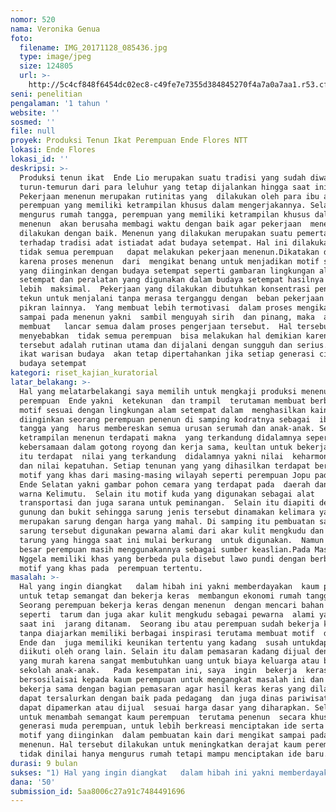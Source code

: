 ```yaml
---
nomor: 520
nama: Veronika Genua
foto:
  filename: IMG_20171128_085436.jpg
  type: image/jpeg
  size: 124805
  url: >-
    http://5c4cf848f6454dc02ec8-c49fe7e7355d384845270f4a7a0a7aa1.r53.cf2.rackcdn.com/1b080533-9980-4e11-8f87-d36c29faec51/IMG_20171128_085436.jpg
seni: penelitian
pengalaman: '1 tahun '
website: ''
sosmed: ''
file: null
proyek: Produksi Tenun Ikat Perempuan Ende Flores NTT
lokasi: Ende Flores
lokasi_id: ''
deskripsi: >-
  Produksi tenun ikat  Ende Lio merupakan suatu tradisi yang sudah diwariskan
  turun-temurun dari para leluhur yang tetap dijalankan hingga saat ini  
  Pekerjaan menenun merupakan rutinitas yang  dilakukan oleh para ibu atau
  perempuan yang memiliki ketrampilan khusus dalam mengerjakannya. Selain
  mengurus rumah tangga, perempuan yang memiliki ketrampilan khusus dalam
  menenun  akan berusaha membagi waktu dengan baik agar pekerjaan  menenun dapat
  dilakukan dengan baik. Menenun yang dilakukan merupakan suatu pemertahanan
  terhadap tradisi adat istiadat adat budaya setempat. Hal ini dilakukan karena
  tidak semua perempuan   dapat melakukan pekerjaan menenun.Dikatakan demikian
  karena proses menenun  dari  mengikat benang untuk menjadikan motif sesuai 
  yang diinginkan dengan budaya setempat seperti gambaran lingkungan alam 
  setempat dan peralatan yang digunakan dalam budaya setempat hasilnya akan
  lebih  maksimal.  Pekerjaan yang dilakukan dibutuhkan konsentrasi penuh dan
  tekun untuk menjalani tanpa merasa terganggu dengan  beban pekerjaan atau
  pikran lainnya.  Yang membuat lebih termotivasi  dalam proses mengikat motif
  sampai pada menenun yakni  sambil menguyah sirih  dan pinang, maka  akan
  membuat   lancar semua dalam proses pengerjaan tersebut.  Hal tersebut
  menyebabkan  tidak semua perempuan  bisa melakukan hal demikian karena hal
  tersebut adalah rutinan utama dan dijalani dengan sungguh dan serius. Tenun
  ikat warisan budaya  akan tetap dipertahankan jika setiap generasi cinta
  budaya setempat
kategori: riset_kajian_kuratorial
latar_belakang: >-
  Hal yang melatarbelakangi saya memilih untuk mengkaji produksi menenun 
  perempuan  Ende yakni  ketekunan  dan trampil  terutaman membuat berbagai
  motif sesuai dengan lingkungan alam setempat dalam  menghasilkan kain yang
  diinginkan seorang perempuan penenun di samping kodratnya sebagai  ibu  rumah
  tangga yang  harus membereskan semua urusan serumah dan anak-anak. Setiap
  ketrampilan menenun terdapati makna  yang terkandung didalamnya seperti
  kebersamaan dalam gotong royong dan kerja sama, keultan untuk bekerja. Selain
  itu terdapat  nilai yang terkandung  didalamnya yakni nilai  keharmonisan,  
  dan nilai kepatuhan. Setiap tenunan yang yang dihasilkan terdapat berbagai
  motif yang khas dari masing-masing wilayah seperti perempuan Jopu pada wilayah
  Ende Selatan yakni gambar pohon cemara yang terdapat pada  daerah danau tiga
  warna Kelimutu.  Selain itu motif kuda yang digunakan sebagai alat
  transportasi dan juga sarana untuk peminangan.  Selain itu diapiti dengan
  gunung dan bukit sehingga sarung jenis tersebut dinamakan kelimara yang
  merupakan sarung dengan harga yang mahal. Di samping itu pembuatan sarung
  sarung tersebut digunakan pewarna alami dari akar kulit mengkudu dan juga
  tarung yang hingga saat ini mulai berkurang  untuk digunakan.  Namun sebagian
  besar perempuan masih menggunakannya sebagai sumber keaslian.Pada Masayarakat
  Nggela memiliki khas yang berbeda pula disebut lawo pundi dengan berbagai
  motif yang khas pada  perempuan tertentu.
masalah: >-
  Hal yang ingin diangkat   dalam hibah ini yakni memberdayakan  kaum perempuan
  untuk tetap semangat dan bekerja keras  membangun ekonomi rumah tangga.
  Seorang perempuan bekerja keras dengan menenun  dengan mencari bahan alami 
  seperti  tarum dan juga akar kulit mengkudu sebagai pewarna  alami yang hingga
  saat ini  jarang ditanam.  Seorang ibu atau perempuan sudah bekerja keras
  tanpa diajarkan memiliki berbagai inspirasi terutama membuat motif  daerah
  Ende dan  juga memiliki keunikan tertentu yang kadang  susah untukdapat
  diikuti oleh orang lain. Selain itu dalam pemasaran kadang dijual dengan harga
  yang murah karena sangat membutuhkan uang untuk biaya keluarga atau biaya
  sekolah anak-anak.   Pada kesempatan ini, saya  ingin  bekerja  keras dan
  bersosilaisai kepada kaum perempuan untuk mengangkat masalah ini dan dapat
  bekerja sama dengan bagian pemasaran agar hasil keras keras yang dilakukan 
  dapat tersalurkan dengan baik pada pedagang  dan juga dinas pariwisata agar
  dapat dipamerkan atau dijual  sesuai harga dasar yang diharapkan. Selain itu,
  untuk menambah semangat kaum perempuan  terutama penenun  secara khusus
  generasi muda perempuan, untuk lebih berkreasi menciptakan ide serta variasi 
  motif yang diinginkan  dalam pembuatan kain dari mengikat sampai pada proses 
  menenun. Hal tersebut dilakukan untuk meningkatkan derajat kaum perempuan agar
  tidak dinilai hanya mengurus rumah tetapi mampu menciptakan ide baru. 
durasi: 9 bulan
sukses: "1) Hal yang ingin diangkat   dalam hibah ini yakni memberdayakan  kaun perempuan untuk tetap semangat dan bekerja keras,  membangun ekonomi rumah tangga. Seorang ibu rumah tangga sudah bekerja keras dalam  menenun  dengan mencari bahan alami  seperti akar tarum yang sekarang ini jarang ditanam.  Namun dalam pemasaran kadang dijual dengan harga yang murah karena sangat membutuhkan uang untuk biaya keluarga atau biaya sekolah anak-anak.   \r\n2)  Kerja tanpa mengenal waktu\r\n3)  Konsentrasi dalam  mengikat dan menenun\r\n4) kreatif dalam mengkreasi motif daerah"
dana: '50'
submission_id: 5aa8006c27a91c7484491696
---
```

